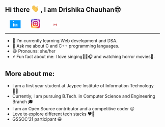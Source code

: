 ## Hi there <img src="https://github.com/drishika2002/drishika2002/blob/main/images_gifs/Hi.gif" width="25"> , I am Drishika Chauhan😎
<!--
**drishika2002/drishika2002** is a ✨ _special_ ✨ repository because its `README.md` (this file) appears on your GitHub profile.
-->
<a href="https://www.linkedin.com/in/drishika-chauhan-647254206/"><img src="https://github.com/drishika2002/drishika2002/blob/main/images_gifs/linkedin.gif" width="35" hspace="15"></a>
<a href ="https://www.instagram.com/drishika_dc16/"> <img src="https://github.com/drishika2002/drishika2002/blob/main/images_gifs/instagram-logo-gif-9.gif" width="30" hspace="15"></a>
<a href ="drishika.dcs16@gmail.com"> <img src="https://github.com/drishika2002/drishika2002/blob/main/images_gifs/gmailsmall.gif" width="30" hspace="15"></a>
<hr>

- 🌱 I’m currently learning Web development and DSA.
- 💬 Ask me about C and C++ programming languages.
- 😄 Pronouns: she/her
- ⚡ Fun fact about me: I love singing🎤🎶🎧 and watching horror movies👻.

## More about me:
- I am a first year student at Jaypee Institute of Information Technology 👩‍🎓
- Currently, I am pursuing B.Tech. in Computer Science and Engineering Branch 🎓
- I am an Open Source contributor and a competitive coder 😉
- Love to explore different tech stacks ♥🤩
- GSSOC'21 participant 😀
